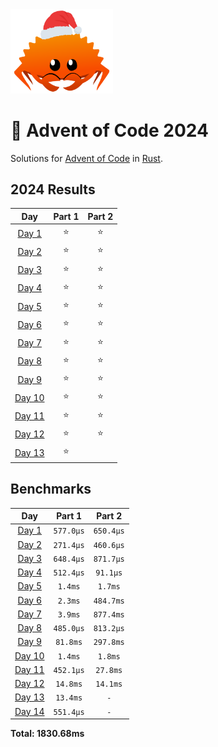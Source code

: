 <img src="./.assets/christmas_ferris.png" width="164">

# 🎄 Advent of Code 2024

Solutions for [Advent of Code](https://adventofcode.com/) in [Rust](https://www.rust-lang.org/).

<!--- advent_readme_stars table --->
## 2024 Results

| Day | Part 1 | Part 2 |
| :---: | :---: | :---: |
| [Day 1](https://adventofcode.com/2024/day/1) | ⭐ | ⭐ |
| [Day 2](https://adventofcode.com/2024/day/2) | ⭐ | ⭐ |
| [Day 3](https://adventofcode.com/2024/day/3) | ⭐ | ⭐ |
| [Day 4](https://adventofcode.com/2024/day/4) | ⭐ | ⭐ |
| [Day 5](https://adventofcode.com/2024/day/5) | ⭐ | ⭐ |
| [Day 6](https://adventofcode.com/2024/day/6) | ⭐ | ⭐ |
| [Day 7](https://adventofcode.com/2024/day/7) | ⭐ | ⭐ |
| [Day 8](https://adventofcode.com/2024/day/8) | ⭐ | ⭐ |
| [Day 9](https://adventofcode.com/2024/day/9) | ⭐ | ⭐ |
| [Day 10](https://adventofcode.com/2024/day/10) | ⭐ | ⭐ |
| [Day 11](https://adventofcode.com/2024/day/11) | ⭐ | ⭐ |
| [Day 12](https://adventofcode.com/2024/day/12) | ⭐ | ⭐ |
| [Day 13](https://adventofcode.com/2024/day/13) | ⭐ |   |
<!--- advent_readme_stars table --->

<!--- benchmarking table --->
## Benchmarks

| Day | Part 1 | Part 2 |
| :---: | :---: | :---:  |
| [Day 1](./src/bin/01.rs) | `577.0µs` | `650.4µs` |
| [Day 2](./src/bin/02.rs) | `271.4µs` | `460.6µs` |
| [Day 3](./src/bin/03.rs) | `648.4µs` | `871.7µs` |
| [Day 4](./src/bin/04.rs) | `512.4µs` | `91.1µs` |
| [Day 5](./src/bin/05.rs) | `1.4ms` | `1.7ms` |
| [Day 6](./src/bin/06.rs) | `2.3ms` | `484.7ms` |
| [Day 7](./src/bin/07.rs) | `3.9ms` | `877.4ms` |
| [Day 8](./src/bin/08.rs) | `485.0µs` | `813.2µs` |
| [Day 9](./src/bin/09.rs) | `81.8ms` | `297.8ms` |
| [Day 10](./src/bin/10.rs) | `1.4ms` | `1.8ms` |
| [Day 11](./src/bin/11.rs) | `452.1µs` | `27.8ms` |
| [Day 12](./src/bin/12.rs) | `14.8ms` | `14.1ms` |
| [Day 13](./src/bin/13.rs) | `13.4ms` | `-` |
| [Day 14](./src/bin/14.rs) | `551.4µs` | `-` |

**Total: 1830.68ms**
<!--- benchmarking table --->




